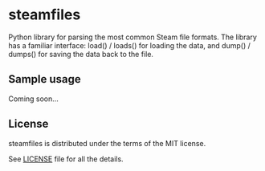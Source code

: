 # steamfiles
Python library for parsing the most common Steam file formats.
The library has a familiar interface: load() / loads() for loading the data,
and dump() / dumps() for saving the data back to the file.

## Sample usage

Coming soon…

## License

steamfiles is distributed under the terms of the MIT license.

See [LICENSE](LICENSE) file for all the details.
